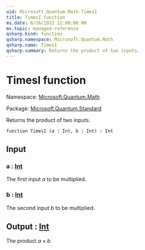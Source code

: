 ```yaml
---
uid: Microsoft.Quantum.Math.TimesI
title: TimesI function
ms.date: 6/16/2022 12:00:00 AM
ms.topic: managed-reference
qsharp.kind: function
qsharp.namespace: Microsoft.Quantum.Math
qsharp.name: TimesI
qsharp.summary: Returns the product of two inputs.
---
```


# TimesI function

Namespace: [Microsoft.Quantum.Math](xref:Microsoft.Quantum.Math)

Package: [Microsoft.Quantum.Standard](https://nuget.org/packages/Microsoft.Quantum.Standard)


Returns the product of two inputs.

```qsharp
function TimesI (a : Int, b : Int) : Int
```


## Input

### a : [Int](xref:microsoft.quantum.qsharp.valueliterals#int-literals)

The first input $a$ to be multiplied.


### b : [Int](xref:microsoft.quantum.qsharp.valueliterals#int-literals)

The second input $b$ to be multiplied.



## Output : [Int](xref:microsoft.quantum.qsharp.valueliterals#int-literals)

The product $a \times b$.